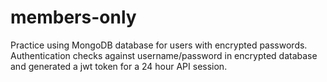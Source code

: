 # members-only
Practice using MongoDB database for users with encrypted passwords. Authentication checks against username/password in encrypted database and generated a jwt token for a 24 hour API session.

